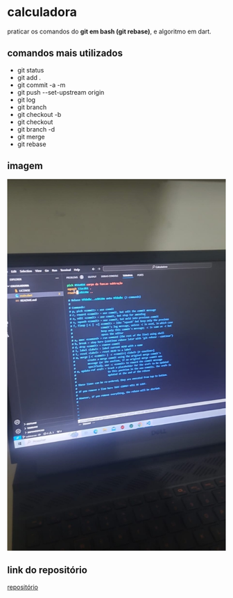# calculadora
praticar os comandos do **git em bash (git rebase)**, e algoritmo em dart.

## comandos mais utilizados 
* git status
* git add .
* git commit -a -m 
* git push --set-upstream origin
* git log
* git branch
* git checkout -b
* git checkout
* git branch -d 
* git merge
* git rebase

## imagem

![gitrebase](assets/image/rebase.png)

## link do repositório
[repositório](https://github.com/ricaciosantanadeAlbuquerque/calculadora)

